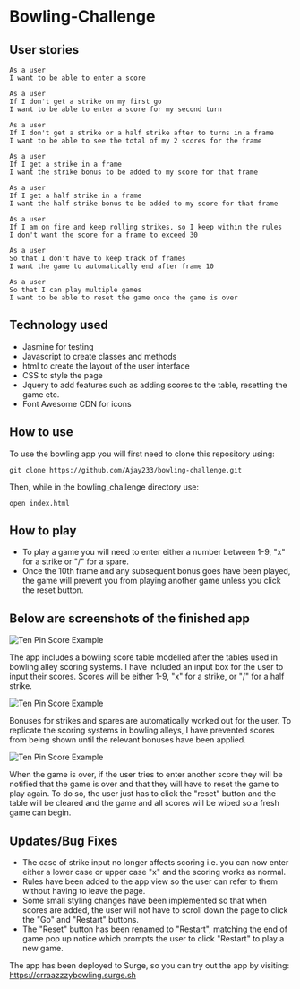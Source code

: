 # Bowling-Challenge

## User stories
```
As a user
I want to be able to enter a score

As a user
If I don't get a strike on my first go
I want to be able to enter a score for my second turn

As a user
If I don't get a strike or a half strike after to turns in a frame
I want to be able to see the total of my 2 scores for the frame

As a user
If I get a strike in a frame
I want the strike bonus to be added to my score for that frame

As a user
If I get a half strike in a frame
I want the half strike bonus to be added to my score for that frame

As a user
If I am on fire and keep rolling strikes, so I keep within the rules
I don't want the score for a frame to exceed 30

As a user
So that I don't have to keep track of frames
I want the game to automatically end after frame 10

As a user
So that I can play multiple games
I want to be able to reset the game once the game is over

```


## Technology used

- Jasmine for testing
- Javascript to create classes and methods
- html to create the layout of the user interface
- CSS to style the page
- Jquery to add features such as adding scores to the table, resetting the game etc.
- Font Awesome CDN for icons


## How to use
To use the bowling app you will first need to clone this repository using:

```
git clone https://github.com/Ajay233/bowling-challenge.git
```

Then, while in the bowling_challenge directory use:
```
open index.html
```


## How to play

- To play a game you will need to enter either a number between 1-9, "x" for a strike or "/" for a spare.
- Once the 10th frame and any subsequent bonus goes have been played, the game will prevent you from playing another game unless you click the reset button.


## Below are screenshots of the finished app

![Ten Pin Score Example](images/ready_to_begin.png)

The app includes a bowling score table modelled after the tables used in bowling alley scoring systems.  I have included an input box for the user to input their scores.  Scores will be either 1-9, "x" for a strike, or "/" for a half strike.


![Ten Pin Score Example](images/scoring.png)

Bonuses for strikes and spares are automatically worked out for the user.  To replicate the scoring systems in bowling alleys, I have prevented scores from being shown until the relevant bonuses have been applied.


![Ten Pin Score Example](images/Game_over.png)

When the game is over, if the user tries to enter another score they will be notified that the game is over and that they will have to reset the game to play again.  To do so, the user just has to click the "reset" button and the table will be cleared and the game and all scores will be wiped so a fresh game can begin.

## Updates/Bug Fixes
- The case of strike input no longer affects scoring i.e. you can now enter either a lower case or upper case "x" and the scoring works as normal.
- Rules have been added to the app view so the user can refer to them without having to leave the page.
- Some small styling changes have been implemented so that when scores are added, the user will not have to scroll down the page to click the "Go" and "Restart" buttons.
- The "Reset" button has been renamed to "Restart", matching the end of game pop up notice which prompts the user to click "Restart" to play a new game.


The app has been deployed to Surge, so you can try out the app by visiting:  https://crraazzzybowling.surge.sh
